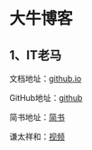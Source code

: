 # 大牛博客
## 1、IT老马
文档地址：[github.io](https://malun666.github.io?_blank)

GitHub地址：[github](https://github.com/malun666/malun666.github.com?_blank)

简书地址：[简书](https://www.jianshu.com/u/cb593334c8bc?_blank)

谦太祥和：[视频](https://m.ke.qq.com/agencyHome.html?_bid=167&_wv=2147484673&aid=36500&from=singlemessage&isappinstalled=0#from=agencyIntroShare?_blank)
